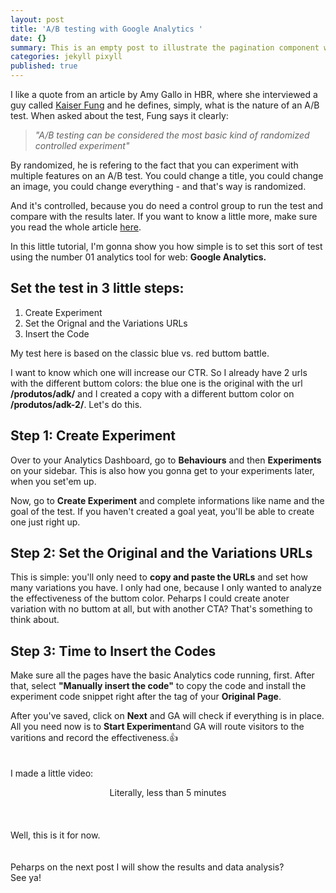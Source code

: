 ```yaml
---
layout: post
title: 'A/B testing with Google Analytics '
date: {}
summary: This is an empty post to illustrate the pagination component with Pixyll.
categories: jekyll pixyll
published: true
---
```

I like a quote from an article by Amy Gallo in HBR, where she interviewed a guy called [Kaiser Fung](http://www.kaiserfung.com/) and he defines, simply, what is the nature of an A/B test. When asked about the test, Fung says it clearly:

> _"A/B testing can be considered the most basic kind of randomized controlled experiment"_


By randomized, he is refering to the fact that you can experiment with multiple features on an A/B test. You could change a title, you could change an image, you could change everything - and that's way is randomized. 

And it's controlled, because you do need a control group to run the test and compare with the results later. If you want to know a little more, make sure you read the whole article [here](https://hbr.org/2017/06/a-refresher-on-ab-testing).

In this little tutorial, I'm gonna show you how simple is to set this sort of test using the number 01 analytics tool for web: **Google Analytics.**


## Set the test in 3 little steps:

1. Create Experiment
2. Set the Orignal and the Variations URLs
3. Insert the Code 

My test here is based on the classic blue vs. red buttom battle. 

I want to know which one will increase our CTR. So I already have 2 urls with the different buttom colors: the blue one is the original with the url **/produtos/adk/** and I created a copy with a different buttom color on **/produtos/adk-2/**. Let's do this. 

## Step 1: Create Experiment 
Over to your Analytics Dashboard, go to **Behaviours** and then **Experiments** on your sidebar. This is also how you gonna get to your experiments later, when you set'em up. 

Now, go to **Create Experiment** and complete informations like name and the goal of the test. If you haven't created a goal yeat, you'll be able to create one just right up. 

## Step 2: Set the Original and the Variations URLs 
This is simple: you'll only need to **copy and paste the URLs** and set how many variations you have. I only had one, because I only wanted to analyze the effectiveness of the buttom color. Peharps I could create anoter variation with no buttom at all, but with another CTA? That's something to think about. 


## Step 3: Time to Insert the Codes
Make sure all the pages have the basic Analytics code running, first. After that, select **"Manually insert the code"** to copy the code and install the experiment code snippet right after the <head> tag of your **Original Page**. 
  
  
After you've saved, click on **Next** and GA will check if everything is in place. All you need now is to **Start Experiment**and GA will route visitors to the varitions and record the effectiveness.:+1:
<br>
<br>
<br>
I made a little video:

<center>Literally, less than 5 minutes</center> 
<br> <br> <br> 
Well, this is it for now.<br> <br> <br> 
Peharps on the next post I will show the results and data analysis?<br> 
See ya!
